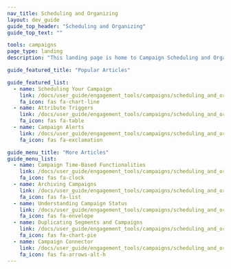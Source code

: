 ```yaml
---
nav_title: Scheduling and Organizing
layout: dev_guide
guide_top_header: "Scheduling and Organizing"
guide_top_text: ""

tools: campaigns
page_type: landing
description: "This landing page is home to Campaign Scheduling and Organizing. Here you can find resources on how to set up your campaign and the different options available."

guide_featured_title: "Popular Articles"

guide_featured_list:
  - name: Scheduling Your Campaign
    link: /docs/user_guide/engagement_tools/campaigns/scheduling_and_organizing/scheduling_your_campaign/
    fa_icon: fas fa-chart-line
  - name: Attribute Triggers
    link: /docs/user_guide/engagement_tools/campaigns/scheduling_and_organizing/attribute_triggers/
    fa_icon: fas fa-table
  - name: Campaign Alerts
    link: /docs/user_guide/engagement_tools/campaigns/scheduling_and_organizing/campaign_alerts/
    fa_icon: fas fa-exclamation

guide_menu_title: "More Articles"
guide_menu_list:
  - name: Campaign Time-Based Functionalities
    link: /docs/user_guide/engagement_tools/campaigns/scheduling_and_organizing/time_based_campaign/
    fa_icon: fas fa-clock
  - name: Archiving Campaigns
    link: /docs/user_guide/engagement_tools/campaigns/scheduling_and_organizing/archiving_campaigns/
    fa_icon: fas fa-list
  - name: Understanding Campaign Status
    link: /docs/user_guide/engagement_tools/campaigns/scheduling_and_organizing/understanding_campaign_status/
    fa_icon: fas fa-envelope
  - name: Duplicating Segments and Campaigns
    link: /docs/user_guide/engagement_tools/campaigns/scheduling_and_organizing/duplicating_segments_and_campaigns/
    fa_icon: fas fa-chart-pie
  - name: Campaign Connector
    link: /docs/user_guide/engagement_tools/campaigns/scheduling_and_organizing/campaign_connector/
    fa_icon: fas fa-arrows-alt-h
---
```

